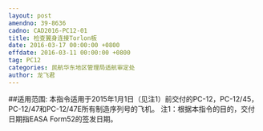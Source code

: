 ```yaml
---
layout: post
amendno: 39-8636
cadno: CAD2016-PC12-01
title: 检查翼身连接Torlon板
date: 2016-03-17 00:00:00 +0800
effdate: 2016-03-11 00:00:00 +0800
tag: PC12
categories: 民航华东地区管理局适航审定处
author: 龙飞君
---
```


##适用范围:
本指令适用于2015年1月1日（见注1）前交付的PC-12，PC-12/45， PC-12/47和PC-12/47E所有制造序列号的飞机。
注1：根据本指令的目的，交付日期指EASA Form52的签发日期。

